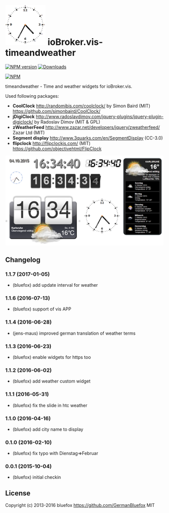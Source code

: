 ![Logo](media/timeandweather.png)
ioBroker.vis-timeandweather
============

[![NPM version](http://img.shields.io/npm/v/iobroker.vis-timeandweather.svg)](https://www.npmjs.com/package/iobroker.vis-timeandweather)
[![Downloads](https://img.shields.io/npm/dm/iobroker.vis-timeandweather.svg)](https://www.npmjs.com/package/iobroker.vis-timeandweather)

[![NPM](https://nodei.co/npm/iobroker.vis-timeandweather.png?downloads=true)](https://nodei.co/npm/iobroker.vis-timeandweather/)


timeandweather - Time and weather widgets for ioBroker.vis.

Used following packages:
- **CoolClock** http://randomibis.com/coolclock/ by Simon Baird (MIT) 
  https://github.com/simonbaird/CoolClock/
- **jDigiClock** http://www.radoslavdimov.com/jquery-plugins/jquery-plugin-digiclock/ by Radoslav Dimov (MIT & GPL)
- **zWeatherFeed** http://www.zazar.net/developers/jquery/zweatherfeed/ Zazar Ltd (MIT)
- **Segment display** http://www.3quarks.com/en/SegmentDisplay (CC-3.0)
- **flipclock** http://flipclockjs.com/ (MIT)
  https://github.com/objectivehtml/FlipClock


![Example](img/widgets.png)

## Changelog
### 1.1.7 (2017-01-05)
- (bluefox) add update interval for weather

### 1.1.6 (2016-07-13)
- (bluefox) support of vis APP

### 1.1.4 (2016-06-28)
- (jens-maus) improved german translation of weather terms

### 1.1.3 (2016-06-23)
- (bluefox) enable widgets for https too

### 1.1.2 (2016-06-02)
- (bluefox) add weather custom widget

### 1.1.1 (2016-05-31)
- (bluefox) fix the slide in htc weather

### 1.1.0 (2016-04-16)
- (bluefox) add city name to display

### 0.1.0 (2016-02-10)
- (bluefox) fix typo with Dienstag=>Februar

### 0.0.1 (2015-10-04)
- (bluefox) initial checkin

## License
 Copyright (c) 2013-2016 bluefox https://github.com/GermanBluefox
 MIT